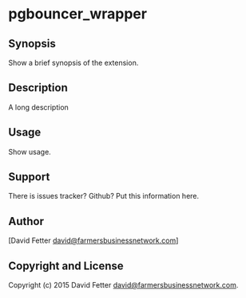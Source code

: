 pgbouncer_wrapper
=================

Synopsis
--------

  Show a brief synopsis of the extension.

Description
-----------

A long description

Usage
-----

  Show usage.

Support
-------

  There is issues tracker? Github? Put this information here.

Author
------

[David Fetter <david@farmersbusinessnetwork.com>]

Copyright and License
---------------------

Copyright (c) 2015 David Fetter <david@farmersbusinessnetwork.com>.

